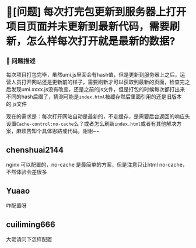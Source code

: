 # 🧐[问题] 每次打完包更新到服务器上打开项目页面并未更新到最新代码，需要刷新，怎么样每次打开就是最新的数据?

### 🧐 问题描述

每次项目打包完毕，虽然umi.js里面会有hash值，但是更新到服务器上之后，运营人员打开网站还是更新前的样子，需要刷新才可以获取到最新的页面，检查完之后发现umi.xxxx.js没有改变，还是之前的js文件，但是打包的时候每次都打出来不同的hash后缀了，猜测可能是`index.html`被缓存然后里面引用的还是旧版本的.js文件

现在的需求是：每次打开网站自动是最新的，不走缓存，是需要后台返回的响应头设置`Cache-control:no-cache`么？或者怎么刷新`index.html`或者有其他解决方案，麻烦告知个具体思路或代码。谢谢~~

## chenshuai2144

nginx 可以配置的，no-cache 是最简单的方案，但是注意只让html no-cache，不然体验会差很多

## Yuaao

咋配置呀

## cuiliming666

大佬请问下怎样配置
